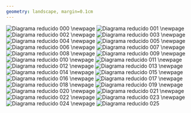 ```yaml
---
geometry: landscape, margin=0.1cm
---
```


![Diagrama reducido 000](./build/images/diagrama-reducido-colliders-invisibles.svg)
\newpage
![Diagrama reducido 001](./build/images/diagrama-reducido-colliders-solids.svg)
\newpage
![Diagrama reducido 002](./build/images/diagrama-reducido-colliders-updateables-enemies.svg)
\newpage
![Diagrama reducido 003](./build/images/diagrama-reducido-colliders-updateables-mario.svg)
\newpage
![Diagrama reducido 004](./build/images/diagrama-reducido-colliders-updateables-powerUps.svg)
\newpage
![Diagrama reducido 005](./build/images/diagrama-reducido-colliders-updateables.svg)
\newpage
![Diagrama reducido 006](./build/images/diagrama-reducido-colliders.svg)
\newpage
![Diagrama reducido 007](./build/images/diagrama-reducido-collisions-invisibles.svg)
\newpage
![Diagrama reducido 008](./build/images/diagrama-reducido-collisions-solids.svg)
\newpage
![Diagrama reducido 009](./build/images/diagrama-reducido-collisions-updateables-enemies.svg)
\newpage
![Diagrama reducido 010](./build/images/diagrama-reducido-collisions-updateables-mario.svg)
\newpage
![Diagrama reducido 011](./build/images/diagrama-reducido-collisions-updateables-powerUps.svg)
\newpage
![Diagrama reducido 012](./build/images/diagrama-reducido-collisions-updateables.svg)
\newpage
![Diagrama reducido 013](./build/images/diagrama-reducido-collisions.svg)
\newpage
![Diagrama reducido 014](./build/images/diagrama-reducido-entities-solids.svg)
\newpage
![Diagrama reducido 015](./build/images/diagrama-reducido-entities-updateables-enemies.svg)
\newpage
![Diagrama reducido 016](./build/images/diagrama-reducido-entities-updateables-mario-actions.svg)
\newpage
![Diagrama reducido 017](./build/images/diagrama-reducido-entities-updateables-mario-states.svg)
\newpage
![Diagrama reducido 018](./build/images/diagrama-reducido-entities-updateables-mario.svg)
\newpage
![Diagrama reducido 019](./build/images/diagrama-reducido-entities-updateables-powerUps.svg)
\newpage
![Diagrama reducido 020](./build/images/diagrama-reducido-entities-updateables.svg)
\newpage
![Diagrama reducido 021](./build/images/diagrama-reducido-entities.svg)
\newpage
![Diagrama reducido 022](./build/images/diagrama-reducido-game.svg)
\newpage
![Diagrama reducido 023](./build/images/diagrama-reducido-graphics.svg)
\newpage
![Diagrama reducido 024](./build/images/diagrama-reducido-loading.svg)
\newpage
![Diagrama reducido 025](./build/images/diagrama-reducido-utils.svg)
